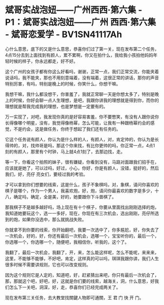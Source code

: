 # 斌哥实战泡妞——广州西西·第六集 - P1：斌哥实战泡妞——广州 西西·第六集 - 斌哥恋爱学 - BV1SN41117Ah

心什么意思，底下的又是什么意思，恭喜你们过了第一关，现在发布第二个任务，4点15分去到上面找到有颜人，累不累啊，你又在拍什么，我给我小孩拍他妈妈年轻时候的样子，你永远都走，好不好。

这个广州的女孩子都有你这么好看吗，谢谢，正常一点，我们正常交流，你能夹着说话吗，我不能夹，那也不用刻意端着，没有端着，这很正常的讲话，那你的声音特别厉害，有吗，特别是晚上的时候，你笑什么，你想干嘛。

我想干嘛，我什么都没想干，你害羞了，我就正常聊一天是你想太多了，特别是晚上的时候，你好会聊一点人生理想，是吧，我跟你讲我的理想就是得到你，而你的理想就是帮我完成我的理想，也是梦想是一定要有的。

万一实现了，对吧，我发现你真的是好容易害羞，你不要憋笑，有没有人跟你说你长得像哪个明星，没有，我觉得像杨幂，怎么可能，让我有一种跟杨幂约会的感觉，不是约会，这是做任务，你终于想起了我们还有任务的。

它这个任务说有颜人，你认为是什么样的人，有颜人，对，肯定帅的，你认为是长得帅的，对，找帅哥是吗，那这个你来找，有比你更帅的吗，你正常一点，4点1刻的有颜人，那里有个时钟，马上就4点1刻了，去那边找，走。

等一下，你看这个拍照的妹子，很有嫌疑，你看到没有，马路对面跟我们招手在，应该就是她了，可以过吗，好过，小心，你好，你是有颜人，没错，挺好的，然后我们，好，亮仔 亮女们，要经过我的考验。

才可以拿到你们想要的线索，这是什么，孩子不象棋吗，对，象棋，请问你喜欢的棋子是哪个，作为一个男人，我喜欢炮，好，炮，请问你最喜欢的数字是多少，十八，确定吗，确定，全是美，好的，她要跟你下斗兽棋了。

那我棋子不是越多越好吗，场上现在有十个棋子，你要从里面找出刚刚选择的炮，我知道她要玩这个，选一一多好，现在，你现在有三次机会，选出刚刚，亮仔所选到的炮，如果你没选中，那么就挑战失败。

你就拿不到你要的线索，你开始翻吧，我要一次选中了，你多尴尬，好，你失去了一次机会，好的，好，你还有最后一次机会，选哪一个，宝宝听你的，最后一个，你选哪一个，你选哪一个，随便吧，我相信你，听我的，这个了。

我翻了，最后一次机会，我翻了，开，来，怎么能这样呢，怎么不能呢，来来来，这里，不能够不能够，不好吧，肯定，这样真的可以吗，琪琪我跟你讲，我们人生很多时候不需要讲规则，它也可以改变规则。

因为这个规则它是人定的，知道吧，好，赶紧猜出来吧，你只有最后一次机会了，那，那就这个吧，好吧，好，这就是你们要的线索，越海关，洞，什么意思，好我们怎么下一关吧，洞深，好，走，恭喜你们已经完成两关了。

现在发布第三关任务，去大教堂找關鍵人物即可通關，王 君 门 快 开 门。